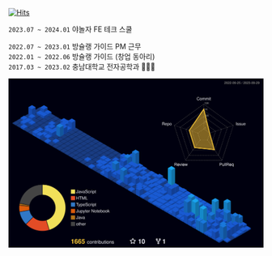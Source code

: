 [![Hits](https://hits.seeyoufarm.com/api/count/incr/badge.svg?url=https%3A%2F%2Fdiscord.gg%2FXMJgjQa7qZ&count_bg=%23002C5F&title_bg=%23000000&icon=discord.svg&icon_color=%23FFFFFF&title=Hits&edge_flat=true)](https://discord.gg/XMJgjQa7qZ)

`2023.07 ~ 2024.01` 야놀자 FE 테크 스쿨  

`2022.07 ~ 2023.01` 방슐랭 가이드 PM 근무  
`2022.01 ~ 2022.06` 방슐랭 가이드 (창업 동아리)  
`2017.03 ~ 2023.02` 충남대학교 전자공학과 👨🏻‍🎓  
  
![](./profile-3d-contrib/profile-night-view.svg)
